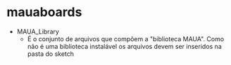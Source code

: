 # mauaboards

- MAUA_Library
  - É o conjunto de arquivos que compõem a "biblioteca MAUA". Como não é uma biblioteca instalável os arquivos devem ser inseridos na pasta do sketch 
